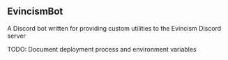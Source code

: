 ## EvincismBot
A Discord bot written for providing custom utilities to the Evincism Discord server

TODO: Document deployment process and environment variables

